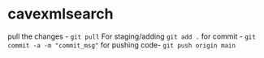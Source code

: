 # cavexmlsearch
pull the changes - `git pull`
For staging/adding `git add .`
for commit - `git commit -a -m "commit_msg"`
for pushing code- `git push origin main`

